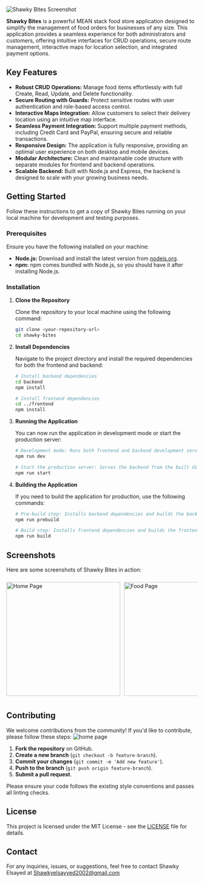 ![Shawky Bites Screenshot](https://github.com/user-attachments/assets/aaf38691-4e5d-4bce-a8ea-710cdbe5ba4b)

**Shawky Bites** is a powerful MEAN stack food store application designed to simplify the management of food orders for businesses of any size. This application provides a seamless experience for both administrators and customers, offering intuitive interfaces for CRUD operations, secure route management, interactive maps for location selection, and integrated payment options.

## Key Features

- **Robust CRUD Operations:** Manage food items effortlessly with full Create, Read, Update, and Delete functionality.
- **Secure Routing with Guards:** Protect sensitive routes with user authentication and role-based access control.
- **Interactive Maps Integration:** Allow customers to select their delivery location using an intuitive map interface.
- **Seamless Payment Integration:** Support multiple payment methods, including Credit Card and PayPal, ensuring secure and reliable transactions.
- **Responsive Design:** The application is fully responsive, providing an optimal user experience on both desktop and mobile devices.
- **Modular Architecture:** Clean and maintainable code structure with separate modules for frontend and backend operations.
- **Scalable Backend:** Built with Node.js and Express, the backend is designed to scale with your growing business needs.

## Getting Started

Follow these instructions to get a copy of Shawky Bites running on your local machine for development and testing purposes.

### Prerequisites

Ensure you have the following installed on your machine:

- **Node.js:** Download and install the latest version from [nodejs.org](https://nodejs.org/).
- **npm:** npm comes bundled with Node.js, so you should have it after installing Node.js.

### Installation

1. **Clone the Repository**

    Clone the repository to your local machine using the following command:

    ```bash
    git clone <your-repository-url>
    cd shawky-bites
    ```

2. **Install Dependencies**

    Navigate to the project directory and install the required dependencies for both the frontend and backend:

    ```bash
    # Install backend dependencies
    cd backend
    npm install
    
    # Install frontend dependencies
    cd ../frontend
    npm install
    ```

3. **Running the Application**

    You can now run the application in development mode or start the production server:

    ```bash
    # Development mode: Runs both frontend and backend development servers concurrently
    npm run dev
    ```

    ```bash
    # Start the production server: Serves the backend from the built directory
    npm run start
    ```

4. **Building the Application**

    If you need to build the application for production, use the following commands:

    ```bash
    # Pre-build step: Installs backend dependencies and builds the backend before building the frontend
    npm run prebuild
    ```

    ```bash
    # Build step: Installs frontend dependencies and builds the frontend project
    npm run build
    ```

## Screenshots

Here are some screenshots of Shawky Bites in action:

<div style="display: flex; overflow-x: auto; width: 100%; padding: 10px 0;">
    <img src="https://github.com/user-attachments/assets/32257f61-765a-4a7d-913e-7524b7a3a3a5" alt="Home Page" style="width: 300px; margin-right: 10px;" />
    <img src="https://github.com/user-attachments/assets/9db14f90-b90d-44f5-9dd2-7df4ae973120" alt="Food Page" style="width: 300px; margin-right: 10px;" />
    <img src="https://github.com/user-attachments/assets/b5cd820c-9b53-4975-bb93-55ed1eacee8b" alt="Login Page" style="width: 300px; margin-right: 10px;" />
    <img src="https://github.com/user-attachments/assets/dbcf5c3e-28a8-4310-a2f1-fb6d02e2a6f6" alt="Cart Page" style="width: 300px; margin-right: 10px;" />
    <img src="https://github.com/user-attachments/assets/f5cc8c88-58d6-4806-bc4e-8e3cd4d073b0" alt="Checkout Page" style="width: 300px;" />
    <img src="https://github.com/user-attachments/assets/5776f23d-ff4c-4ae8-98dd-32d6f74105cf" alt="Payment Page" style="width: 300px; margin-right: 10px;" />
    <img src="https://github.com/user-attachments/assets/93230f4b-b27d-4912-8263-9b8a43100617" alt="Track Page" style="width: 300px; margin-right: 10px;" />
</div>

## Contributing

We welcome contributions from the community! If you'd like to contribute, please follow these steps:
![home page](https://github.com/user-attachments/assets/32257f61-765a-4a7d-913e-7524b7a3a3a5)

1. **Fork the repository** on GitHub.
2. **Create a new branch** (`git checkout -b feature-branch`).
3. **Commit your changes** (`git commit -m 'Add new feature'`).
4. **Push to the branch** (`git push origin feature-branch`).
5. **Submit a pull request**.

Please ensure your code follows the existing style conventions and passes all linting checks.

## License

This project is licensed under the MIT License - see the [LICENSE](LICENSE) file for details.

## Contact

For any inquiries, issues, or suggestions, feel free to contact Shawky Elsayed at Shawkyelsayyed2002@gmail.com
